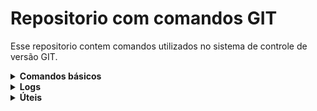 # Repositorio com comandos GIT

Esse repositorio contem comandos utilizados no sistema de controle de versão GIT.

<details><summary><b>Comandos básicos</b></summary>

- **Comandos básicos**
    
    
    Configuração inicial:
    
    ```bash
    ## Configurações globais para seu nome e e-mail.
    git config --global user.name "Seu Nome"
    git config --global user.email "seu@email.com" 
    
    ## Gerar nova chave SSH 
    ssh-keygen -t ed25519 -C "seu@email.com" 
    cat ~/.ssh/id_ed25519.pub | clip

    ## Alterar editor de texto padrão do Git
    git config --global core.editor "code --wait" # Coloca o VSCode como editor padrão
    git config --global --unset core.editor # Volta o editor de texto para o padrão

    ## Comandos Vim
    Crtl + C
    :q # Sair
    :q! # Sair sem salvar
    :w # Salva
    :wq # Salva e sai

    ## Opcional
    # Hash do commit com 10 posições:
    git config --global log.abbrevcommit yes
    git config --global core.abbrev 10
    ```
    
    Inicializar repositório:
    
    ```bash
    git init
    ```
    
    Clonar repositório:
    
    ```bash
    git clone [URL]
    ```

    Verificar o status e histórico:
    
    ```bash
    git status  # Mostra o status das alterações
    git log     # Exibe o histórico de commits
    ```

    Ramificação e Mesclagem:
    
    ```bash
    git branch [nome_da_branch]         # Cria uma nova branch
    git branch                          # Lista branches locais
    git branch -a                       # Lista branches locais e remotas
    git checkout [nome_da_branch]       # Altera para a branch selecionada
    git checkout -b [nome_da_branch]    # Criar e mudar para a nova branch
    git merge [nome_da_branch]          # Mescla o conteúdo de uma branch específica para a branch atual
    ```

    Atualizar e Publicar:
    
    ```bash
    git pull    # Obtém e mescla as alterações do repositório remoto
    git push    # Envia alterações locais para o repositório remoto
    ```

    Visualizar Diferenças:
    
    ```bash
    # Mostra as diferenças entre alterações não confirmadas
    git diff [nome_do_arquivo]   # Em um arquivo específico
    git diff                     # Em todos os arquivos
    ```

    Descartar alterações:
    
    ```bash
    git checkout -- [nome_do_arquivo]   # Descarta alterações locais em um arquivo
    git checkout -- .                   # Descarta alterações em todos os arquivos
    ```

    Adicionar um repositório remoto:
    
    ```bash
    git remote add origin [URL]   # Adiciona um repositório remoto
    ```
    
    Commit de alterações:
    
    ```bash
    git commit -m "Mensagem do commit"
    ```

</details> 

<details><summary><b>Logs</b></summary>

- **Logs**
    
    
    Log básico:
    
    ```bash
    git log
    ```

    Limitar o número de commits exibidos:
    
    ```bash
    git log -n 5    # Exibe os últimos 5 commits
    ```

    Apenas o hash do commit e a mensagem:
    
    ```bash
    git log --oneline
    ```

    Hash, autor e mensagem do commit:
    
    ```bash
    git log --pretty=short
    ```

    Detalha o número de linhas e arquivos alterados em cada commit:
    
    ```bash
    git log --stat
    ```

    Exibe alterações de um autor específico:
    
    ```bash
    git log --author="Nome do Autor"
    ```

    Exibe commits em um intervalo especificado:
    
    ```bash
    git log --since="2024-01-01" --until="2024-12-31"
    ```

    Exibi commits que modificaram uma palavra-chave:
    
    ```bash
    git log -S "palavra-chave"
    ```

    Exibi commits que modificaram uma palavra-chave:
    
    ```bash
    git log -- [path/arquivo-ou-diretorio]
    ```

    Exibir o histórico utilizando gráfico ASCII:
    
    ```bash
    git log --graph
    git log --graph --oneline --all # Gráfico resumido
    ```

    Imprimir log em um arquivo:
    
    ```bash
    git log > LOGs.txt
    ```

</details> 

<details><summary><b>Úteis</b></summary>

- **Úteis**
    
    
    Guardar alterações temporariamente:
    
    ```bash
    # Stash utiliza um comportamento de pilha, onde o ultimo stash sempre é o índice 0
    git stash                               # Guardar alterações temporariamente
    git stash save "Mensagem descritiva"    # Guardar alterações com uma mensagem descritiva
    git stash list                          # Lista stashes existentes
    git stash apply                         # Recupera informações guardadas
    git stash apply stash@{2}               # Substitua "2" pelo índice do stash desejado
    git stash drop                          # Remove stash
    git stash drop stash@{1}                # Substitua "1" pelo índice do stash que deseja remover
    git stash clear                         # Limpar todos os stashes
    ```

    Git add . e Git commit em um comando:

    ```bash
    git commit -am "Descrição do commit"
    ```

    Detalha quem fez alteração em cada linha de um arquivo:

    ```bash
    git blame [nome_do_arquivo]
    ```

    Renomear uma Branch:

    ```bash
    git branch -m [nome-novo]
    ```

    Mostra as diferenças entre duas branches:

    ```bash
    git diff [branch1] [branch2]
    ```

    Edita a mensagem do último commit:

    ```bash
    git commit --amend                              # Edita a mensagem pelo editor no terminal
    git commit --amend -m "Nova mensagem do commit" # Mensagem escrita diretamente
    git push --force origin sua_branch
    ```

    Lista arquivos rastreados:

    ```bash
    git ls-files
    ```
   
    Tags:

    ```bash
    git tag -a nome_da_tag -m "Mensagem descritiva" # Criar uma tag
    git tag nome_da_tag commit_hash # Criar uma tag apontando para um commit específico
    git tag # Lista todas as tags
    git show nome_da_tag # Exibe informações de uma tag específica.

    # Enviar tags para um repositório remoto
    git push origin nome_da_tag
    git push origin --tags

    # Deletar tags
    git tag -d nome_da_tag # Local
    git push origin --delete nome_da_tag # Remota


    git checkout -b nova_branch nome_da_tag # Criar uma nova branch a partir de uma tag
    ```

    Remover arquivos do stage:
    ```bash
    git reset  # Todos
    git reset nome_do_arquivo # Arquivo específico
    ```
    
    Apagar ou reverter commits:
    ```bash
    git reset --hard HEAD~1 # Apaga o ultimo commit
    git reset HEAD~1 # Apaga o commit, as alterações ficam como modificações não rastreadas
    git reset --hard HEAD~3 # Apaga os últimos 3 commits
    ```
teste
teste
teste
</details> 